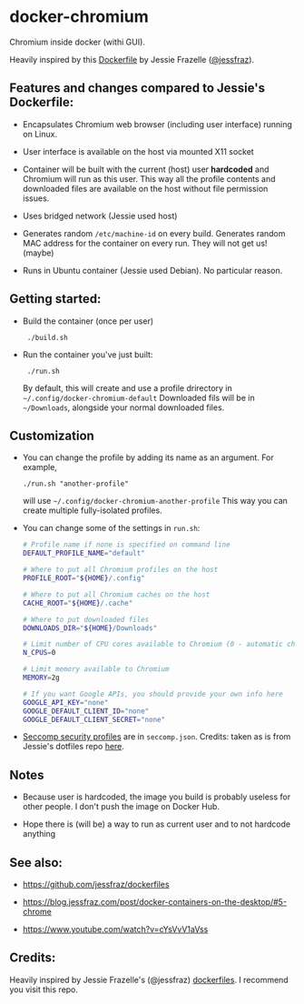# docker-chromium

Chromium inside docker (withi GUI).

Heavily inspired by this [Dockerfile](https://github.com/jessfraz/dockerfiles/tree/d871637d411bea624941c8732fe449c9d8a4b56e/chromium/Dockerfile) by Jessie Frazelle ([@jessfraz](https://twitter.com/jessfraz)).



## Features and changes compared to Jessie's Dockerfile:

- Encapsulates Chromium web browser (including user interface) running on Linux.

- User interface is available on the host via mounted X11 socket

- Container will be built with the current (host) user **hardcoded** 
and Chromium will run as this user. This way all the profile contents and 
downloaded files are available on the host without file permission issues.

- Uses bridged network (Jessie used host)

- Generates random `/etc/machine-id` on every build. Generates random MAC address for the container on every run. They will not get us! (maybe)

- Runs in Ubuntu container (Jessie used Debian). No particular reason.


## Getting started:

 - Build the container (once per user)

        ./build.sh

 - Run the container you've just built:

        ./run.sh

    By default, this will create and use a profile drirectory in `~/.config/docker-chromium-default`
    Downloaded fils will be in `~/Downloads`, alongside your normal downloaded files.


## Customization

  - You can change the profile by adding its name as an argument. For example,

        ./run.sh "another-profile"

    will use `~/.config/docker-chromium-another-profile`
    This way you can create multiple fully-isolated profiles.

  - You can change some of the settings in `run.sh`:
    ```bash
    # Profile name if none is specified on command line
    DEFAULT_PROFILE_NAME="default"

    # Where to put all Chromium profiles on the host
    PROFILE_ROOT="${HOME}/.config"

    # Where to put all Chromium caches on the host
    CACHE_ROOT="${HOME}/.cache"

    # Where to put downloaded files
    DOWNLOADS_DIR="${HOME}/Downloads"

    # Limit number of CPU cores available to Chromium (0 - automatic choice)
    N_CPUS=0

    # Limit memory available to Chromium
    MEMORY=2g

    # If you want Google APIs, you should provide your own info here
    GOOGLE_API_KEY="none"
    GOOGLE_DEFAULT_CLIENT_ID="none"
    GOOGLE_DEFAULT_CLIENT_SECRET="none"
    ```

  - [Seccomp security profiles](https://docs.docker.com/engine/security/seccomp) are in `seccomp.json`. Credits: taken as is from Jessie's dotfiles repo [here](https://github.com/jessfraz/dotfiles/blob/2e693ecfdb2fa395e8653a723de4f6f223b64134/etc/docker/seccomp/chrome.json).


## Notes

 - Because user is hardcoded, the image you build is probably useless for other people. I don't push the image on Docker Hub.

 - Hope there is (will be) a way to run as current user and to not hardcode anything


## See also:

 - https://github.com/jessfraz/dockerfiles

 - https://blog.jessfraz.com/post/docker-containers-on-the-desktop/#5-chrome
 
 - https://www.youtube.com/watch?v=cYsVvV1aVss


## Credits: 

  Heavily inspired by Jessie Frazelle's (@jessfraz) [dockerfiles](https://github.com/jessfraz/dockerfiles). I recommend you visit this repo.
